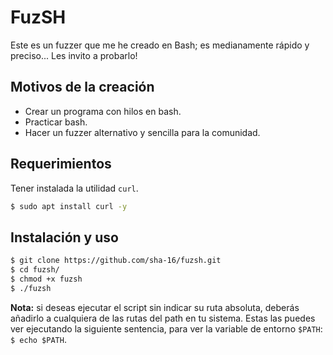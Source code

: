 # FuzSH
Este es un fuzzer que me he creado en Bash; es medianamente rápido y preciso... Les invito a probarlo!

## Motivos de la creación
* Crear un programa con hilos en bash.
* Practicar bash.
* Hacer un fuzzer alternativo y sencilla para la comunidad. 

## Requerimientos
Tener instalada la utilidad ```curl```.
```bash 
$ sudo apt install curl -y
```

## Instalación y uso 
```bash
$ git clone https://github.com/sha-16/fuzsh.git
$ cd fuzsh/
$ chmod +x fuzsh
$ ./fuzsh 
```

**Nota:** si deseas ejecutar el script sin indicar su ruta absoluta, deberás añadirlo a 
cualquiera de las rutas del path en tu sistema. Estas las puedes ver ejecutando la 
siguiente sentencia, para ver la variable de entorno ```$PATH```: ```$ echo $PATH```.
